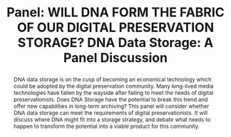 ---
abstract: DNA data storage is on the cusp of becoming an economical technology which
  could be adopted by the digital preservation community. Many long-lived media technologies
  have fallen by the wayside after failing to meet the needs of digital preservationists.
  Does DNA Storage have the potential to break this trend and offer new capabilities
  in long-term archiving? This panel will consider whether DNA data storage can meet
  the requirements of digital preservationists. It will discuss where DNA might fit
  into a storage strategy, and debate what needs to happen to transform the potential
  into a viable product for this community.
creators:
- Wheatley, Paul
date: null
document_url: https://az659834.vo.msecnd.net/eventsairwesteuprod/production-inconference-public/2b93915ee6d44fdaaea241549c12f113
grand_parent: iPRES
institutions:
- Digital Preservation Coalition
keywords:
- dna data storage
- preservation requirements
landing_page_url: null
language: eng
layout: publication
license: CC-BY 4.0 International
notes_url: null
parent: iPRES 2022
presentation_url: null
size: null
source_name: iPRES
title: "Panel: WILL DNA FORM THE FABRIC OF OUR DIGITAL PRESERVATION STORAGE?\r\nDNA
  Data Storage: A Panel Discussion"
type: panel
year: 2022
---